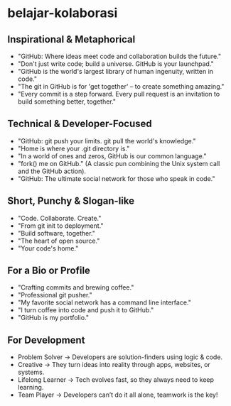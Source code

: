 # belajar-kolaborasi

## Inspirational & Metaphorical
- "GitHub: Where ideas meet code and collaboration builds the future."<br>
-  "Don't just write code; build a universe. GitHub is your launchpad."<br>
- "GitHub is the world's largest library of human ingenuity, written in code."<br>
- "The git in GitHub is for 'get together' – to create something amazing."<br>
- "Every commit is a step forward. Every pull request is an invitation to build something better, together."<br>

## Technical & Developer-Focused
- "GitHub: git push your limits. git pull the world's knowledge."<br>
- "Home is where your .git directory is."<br>
- "In a world of ones and zeros, GitHub is our common language."<br>
- "fork() me on GitHub." (A classic pun combining the Unix system call and the GitHub action).<br>
- "GitHub: The ultimate social network for those who speak in code."<br>

## Short, Punchy & Slogan-like
- "Code. Collaborate. Create."<br>
- "From git init to deployment."<br>
- "Build software, together."<br>
- "The heart of open source."<br>
- "Your code's home."<br>

## For a Bio or Profile
- "Crafting commits and brewing coffee."<br>
- "Professional git pusher."
- "My favorite social network has a command line interface."<br>
- "I turn coffee into code and push it to GitHub."<br>
- "GitHub is my portfolio."<br>

## For Development
- Problem Solver → Developers are solution-finders using logic & code.<br>
- Creative → They turn ideas into reality through apps, websites, or systems.<br>
- Lifelong Learner → Tech evolves fast, so they always need to keep learning.<br>
- Team Player → Developers can’t do it all alone, teamwork is the key!<br>
